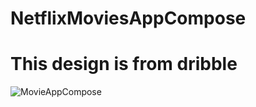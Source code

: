 # NetflixMoviesAppCompose
# This design is from dribble
![MovieAppCompose](https://user-images.githubusercontent.com/77900241/204788006-1ae39277-a0c9-4324-a363-f79722516c91.PNG)

